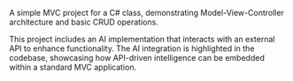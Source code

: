 A simple MVC project for a C# class, demonstrating Model-View-Controller architecture and basic CRUD operations.

This project includes an AI implementation that interacts with an external API to enhance functionality. The AI integration is highlighted in the codebase, showcasing how API-driven intelligence can be embedded within a standard MVC application.
